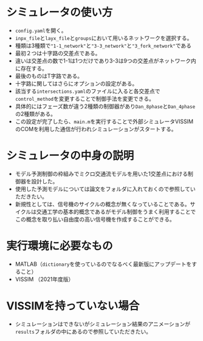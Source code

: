 # シミュレータの使い方
- `config.yaml`を開く。
- `inpx_file`と`layx_file`と`groups`において用いるネットワークを選択する。
- 種類は3種類で`"1-1_network"`と`"3-3_network"`と`"3_fork_network"`である
- 最初２つは十字路の交差点である。
- 違いは交差点の数で1-1は1つだけであり3-3は9つの交差点がネットワーク内に存在する。
- 最後のものはT字路である。
- 十字路に関してはさらにオプションの設定がある。
- 該当する`intersections.yaml`のファイルに入ると各交差点で`control_method`を変更することで制御手法を変更できる。
- 具体的にはフェーズ数が違う2種類の制御器があり`Dan_8phase`と`Dan_4phase`の2種類がある。
- この設定が完了したら、`main.m`を実行することで外部シミュレータVISSIMのCOMを利用した通信が行われシミュレーションがスタートする。

# シミュレータの中身の説明
- モデル予測制御の枠組みでミクロ交通流モデルを用いた1交差点における制御器を設計した。
- 使用した予測モデルについては論文をフォルダに入れておくので参照していただきたい。
- 新規性としては、信号機のサイクルの概念が無くなっていることである。サイクルは交通工学の基本的概念であるがモデル制御をうまく利用することでこの概念を取り払い自由度の高い信号機を作成することができる。

# 実行環境に必要なもの
- MATLAB（`dictionary`を使っているのでなるべく最新版にアップデートをすること）
- VISSIM （2021年度版）

# VISSIMを持っていない場合
- シミュレーションはできないがシミュレーション結果のアニメーションが`results`フォルダの中にあるので参照していただきたい。

